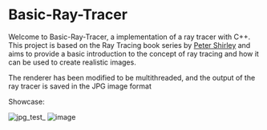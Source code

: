 # Basic-Ray-Tracer
Welcome to Basic-Ray-Tracer, a implementation of a ray tracer with C++. This project is based on the Ray Tracing book series by <a href="https://raytracing.github.io/">Peter Shirley</a> and aims to provide a basic introduction to the concept of ray tracing and how it can be used to create realistic images.


The renderer has been modified to be multithreaded, and the output of the ray tracer is saved in the JPG image format

Showcase:

![jpg_test_](https://user-images.githubusercontent.com/80980628/215272830-fe0b89c0-434b-47ea-a9b9-3c04827e6733.jpg)
![image](https://user-images.githubusercontent.com/80980628/215272840-feafd7cd-8916-45db-aff2-74181030d129.png)
